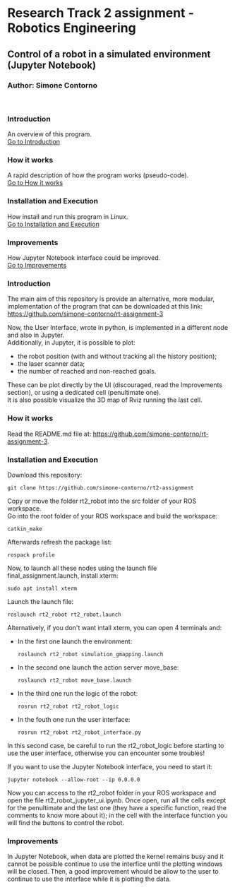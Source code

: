 # Research Track 2 assignment - Robotics Engineering
## Control of a robot in a simulated environment (Jupyter Notebook)
### Author: Simone Contorno

<br>

### Introduction
An overview of this program.<br>
[Go to Introduction](#intro)

### How it works
A rapid description of how the program works (pseudo-code).<br>
[Go to How it works](#how)

### Installation and Execution
How install and run this program in Linux.<br>
[Go to Installation and Execution](#installation)

### Improvements
How Jupyter Notebook interface could be improved.<br>
[Go to Improvements](#improve)

<a name="intro"></a>
### Introduction

The main aim of this repository is provide an alternative, more modular, implementation of the program that can be downloaded at this link:<br>
https://github.com/simone-contorno/rt-assignment-3<br>

Now, the User Interface, wrote in python, is implemented in a different node and also in Jupyter. <br>
Additionally, in Jupyter, it is possible to plot:
<ul>
    <li>the robot position (with and without tracking all the history position);</li>
    <li>the laser scanner data;</li> 
    <li>the number of reached and non-reached goals.</li>
</ul>
These can be plot directly by the UI (discouraged, read the Improvements section), or using a dedicated cell (penultimate one).<br>
It is also possible visualize the 3D map of Rviz running the last cell.

<a name="how"></a>
### How it works

Read the README.md file at: https://github.com/simone-contorno/rt-assignment-3.

<a name="installation"></a>
### Installation and Execution

Download this repository:

<pre><code>git clone https://github.com/simone-contorno/rt2-assignment</code></pre>

Copy or move the folder rt2_robot into the src folder of your ROS workspace.<br> 
Go into the root folder of your ROS workspace and build the workspace: 

<pre><code>catkin_make</code></pre>

Afterwards refresh the package list:

<pre><code>rospack profile</code></pre>

Now, to launch all these nodes using the launch file final_assignment.launch, install xterm: 

<pre><code>sudo apt install xterm</code></pre>

Launch the launch file:

<pre><code>roslaunch rt2_robot rt2_robot.launch</code></pre>

Alternatively, if you don't want intall xterm, you can open 4 terminals and:
<ul> 
    <li>In the first one launch the environment:
        <pre><code>roslaunch rt2_robot simulation_gmapping.launch</code></pre>
    </li>
    <li>In the second one launch the action server move_base:
        <pre><code>roslaunch rt2_robot move_base.launch</code></pre>
    </li>
    <li>In the third one run the logic of the robot:
        <pre><code>rosrun rt2_robot rt2_robot_logic</code></pre>
    </li>
    <li>In the fouth one run the user interface:
        <pre><code>rosrun rt2_robot rt2_robot_interface.py</code></pre>
    </li>
</ul>

In this second case, be careful to run the rt2_robot_logic before starting to use the user interface, otherwise you can encounter some troubles!<br>

If you want to use the Jupyter Notebook interface, you need to start it:

<pre><code>jupyter notebook --allow-root --ip 0.0.0.0</code></pre>

Now you can access to the rt2_robot folder in your ROS workspace and open the file rt2_robot_jupyter_ui.ipynb.
Once open, run all the cells except for the penultimate and the last one (they have a specific function, read the comments to know more about it); in the cell with the interface function you will find the buttons to control the robot.

<a name="improve"></a>
### Improvements

In Jupyter Notebook, when data are plotted the kernel remains busy and it cannot be possible continue to use the interfice until the plotting windows will be closed. Then, a good improvement whould be allow to the user to continue to use the interface while it is plotting the data.
